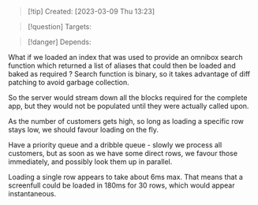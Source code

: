 
>[!tip] Created: [2023-03-09 Thu 13:23]

>[!question] Targets: 

>[!danger] Depends: 

What if we loaded an index that was used to provide an omnibox search function which returned a list of aliases that could then be loaded and baked as required ?
Search function is binary, so it takes advantage of diff patching to avoid garbage collection.


So the server would stream down all the blocks required for the complete app, but they would not be populated until they were actually called upon.

As the number of customers gets high, so long as loading a specific row stays low, we should favour loading on the fly.

Have a priority queue and a dribble queue - slowly we process all customers, but as soon as we have some direct rows, we favour those immediately, and possibly look them up in parallel.

Loading a single row appears to take about 6ms max.  That means that a screenfull could be loaded in 180ms for 30 rows, which would appear instantaneous.